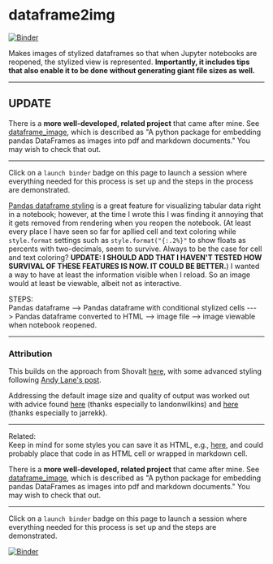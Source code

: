 
# dataframe2img

[![Binder](https://mybinder.org/badge_logo.svg)](https://mybinder.org/v2/gh/fomightez/dataframe2img/master?filepath=index.ipynb)

Makes images of stylized dataframes so that when Jupyter notebooks are reopened, the stylized view is represented. **Importantly, it includes tips that also enable it to be done without generating giant file sizes as well.**

------

## UPDATE

There is a **more well-developed, related project** that came after mine. See [dataframe_image](https://github.com/dexplo/dataframe_image), which is described as "A python package for embedding pandas DataFrames as images into pdf and markdown documents." You may wish to check that out.

------

Click on a `launch binder` badge on this page to launch a session where everything needed for this process is set up and the steps in the process are demonstrated.  

[Pandas dataframe styling](https://pandas.pydata.org/pandas-docs/stable/user_guide/style.html) is a great feature for visualizing tabular data right in a notebook; however, at the time I wrote this I was finding it annoying that it gets removed from rendering when you reopen the notebook. (At least every place I have seen so far for apllied cell and text coloring while `style.format` settings such as `style.format("{:.2%}"` to show floats as percents with two-decimals, seem to survive. Always to be the case for cell and text coloring? **UPDATE: I SHOULD ADD THAT I HAVEN'T TESTED HOW SURVIVAL OF THESE FEATURES IS NOW. IT COULD BE BETTER.**) I wanted a way to have at least the information visible when I reload. So an image would at least be viewable, albeit not as interactive.

STEPS:  
Pandas dataframe --> Pandas dataframe with conditional stylized cells ---> Pandas dataframe converted to HTML --> image file --> image viewable when notebook reopened.

-----

### Attribution

This builds on the approach from Shovalt [here](https://stackoverflow.com/a/50097322/8508004), with some advanced styling following [Andy Lane's post](https://medium.com/@andy.lane/convert-pandas-dataframes-to-images-using-imgkit-5da7e5108d55).

Addressing the default image size and quality of output was worked out with advice found [here](https://github.com/csquared/IMGKit/issues/13#issuecomment-13041686) (thanks especially to landonwilkins) and [here](https://github.com/jarrekk/imgkit/issues/18#issuecomment-359372163) (thanks especially to jarrekk).

----

Related:  
Keep in mind for some styles you can save it as HTML, e.g., [here](https://stackoverflow.com/a/71219735/8508004), and could probably place that code in as HTML cell or wrapped in markdown cell.

There is a **more well-developed, related project** that came after mine. See [dataframe_image](https://github.com/dexplo/dataframe_image), which is described as "A python package for embedding pandas DataFrames as images into pdf and markdown documents." You may wish to check that out.

-----

Click on a `launch binder` badge on this page to launch a session where everything needed for this process is set up and the steps are demonstrated.  

[![Binder](https://mybinder.org/badge_logo.svg)](https://mybinder.org/v2/gh/fomightez/dataframe2img/master?filepath=index.ipynb)
